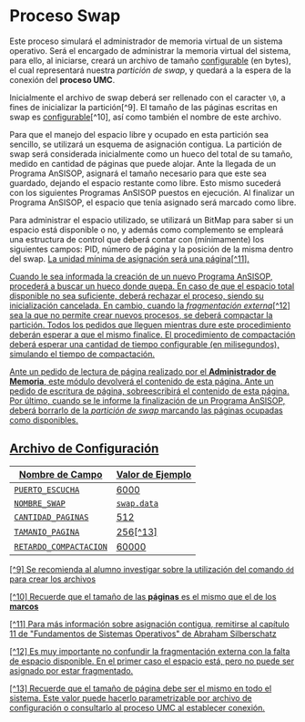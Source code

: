 # Proceso Swap

Este proceso simulará el administrador de memoria virtual de un sistema operativo. Será el encargado de administrar la memoria virtual del sistema, para ello, al iniciarse, creará un archivo de tamaño <u>configurable</u> (en bytes), el cual representará nuestra _partición de swap_, y quedará a la espera de la conexión del **proceso UMC**.

Inicialmente el archivo de swap deberá ser rellenado con el caracter `\0`, a fines de inicializar la partición[^9]. El tamaño de las páginas escritas en swap es <u>configurable</u>[^10], así como también el nombre de este archivo.

Para que el manejo del espacio libre y ocupado en esta partición sea sencillo, se utilizará un esquema de asignación contigua. La partición de swap será considerada inicialmente como un hueco del total de su tamaño, medido en cantidad de páginas que puede alojar. Ante la llegada de un Programa AnSISOP, asignará el tamaño necesario para que este sea guardado, dejando el espacio restante como libre. Esto mismo sucederá con los siguientes Programas AnSISOP puestos en ejecución. Al finalizar un Programa AnSISOP, el espacio que tenía asignado será marcado como libre.

Para administrar el espacio utilizado, se utilizará un BitMap para saber si un espacio está disponible o no, y además como complemento se empleará una estructura de control que deberá contar con (mínimamente) los siguientes campos: PID, número de página y la posición de la misma dentro del swap. <u>La unidad mínima de asignación será una página<u>[^11].

Cuando le sea informada la creación de un nuevo Programa AnSISOP, procederá a buscar un hueco donde quepa. En caso de que el espacio total disponible no sea suficiente, deberá rechazar el proceso, siendo su inicialización cancelada. En cambio, cuando la _fragmentación externa_[^12] sea la que no permite crear nuevos procesos, se deberá compactar la partición. Todos los pedidos que lleguen mientras dure este procedimiento deberán esperar a que el mismo finalice. El procedimiento de compactación deberá esperar una cantidad de tiempo <u>configurable</u> (en milisegundos), simulando el tiempo de compactación.

Ante un pedido de lectura de página realizado por el **Administrador de Memoria**, este módulo devolverá el contenido de esta página. Ante un pedido de escritura de página, sobreescribirá el contenido de esta página. Por último, cuando se le informe la finalización de un Programa AnSISOP, deberá borrarlo de la _partición de swap_ marcando las páginas ocupadas como disponibles.

## Archivo de Configuración

| Nombre de Campo | Valor de Ejemplo |
|-----------------|------------------|
| `PUERTO_ESCUCHA` | 6000 |
| `NOMBRE_SWAP` | `swap.data` |
| `CANTIDAD_PAGINAS` | 512 |
| `TAMANIO_PAGINA` | 256[^13] |
| `RETARDO_COMPACTACION` | 60000 |

[^9] Se recomienda al alumno investigar sobre la utilización del comando `dd` para crear los archivos

[^10] Recuerde que el tamaño de las **páginas** es el mismo que el de los **marcos**

[^11] Para más información sobre asignación contigua, remitirse al capítulo 11 de "Fundamentos de Sistemas Operativos" de Abraham Silberschatz

[^12] Es muy importante no confundir la fragmentación externa con la falta de espacio disponible. En el primer caso el espacio está, pero no puede ser asignado por estar fragmentado.

[^13] Recuerde que el tamaño de página debe ser el mismo en todo el sistema. Este valor puede hacerlo parametrizable por archivo de configuración o consultarlo al proceso UMC al establecer conexión.